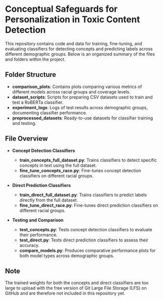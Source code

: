# Conceptual Safeguards for Personalization in Toxic Content Detection

This repository contains code and data for training, fine-tuning, and evaluating classifiers for detecting concepts and predicting labels across different demographic groups. Below is an organized summary of the files and folders within the project.

## Folder Structure

- **comparison_plots**: Contains plots comparing various metrics of different models across racial groups and coverage levels.
- **dataset_scripts**: Scripts for preparing CSV datasets used to train and test a RoBERTa classifier.
- **experiment_logs**: Logs of test results across demographic groups, documenting classifier performance.
- **preprocessed_datasets**: Ready-to-use datasets for classifier training and testing.

## File Overview

- **Concept Detection Classifiers**
  - **train_concepts_full_dataset.py**: Trains classifiers to detect specific concepts in text using the full dataset.
  - **fine_tune_concepts_race.py**: Fine-tunes concept detection classifiers on different racial groups.

- **Direct Prediction Classifiers**
  - **train_direct_full_dataset.py**: Trains classifiers to predict labels directly from the full dataset.
  - **fine_tune_direct_race.py**: Fine-tunes direct prediction classifiers on different racial groups.

- **Testing and Comparison**
  - **test_concepts.py**: Tests concept detection classifiers to evaluate their performance.
  - **test_direct.py**: Tests direct prediction classifiers to assess their accuracy.
  - **compare_models.py**: Produces comparative performance plots for both model types across demographic groups.
 
## Note
The trained weights for both the concepts and direct classifiers are too large to upload with the free version of Git Large File Storage (LFS) on GitHub and are therefore not included in this repository yet.
